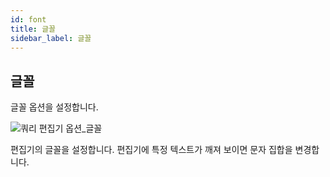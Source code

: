 ```yaml
---
id: font
title: 글꼴
sidebar_label: 글꼴
---
```


## 글꼴

글꼴 옵션을 설정합니다.

![쿼리 편집기 옵션_글꼴](https://s3.ap-northeast-2.amazonaws.com/sqlgate-manual-content/C6F67CD35142107D42DD1371E1B38097.jpg)

편집기의 글꼴을 설정합니다. 편집기에 특정 텍스트가 깨져 보이면 문자 집합을 변경합니다.


